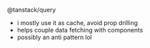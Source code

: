 @tanstack/query

- i mostly use it as cache, avoid prop drilling
- helps couple data fetching with components
- possibly an anti pattern lol
